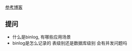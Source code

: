 [参考博客](https://www.cnblogs.com/martinzhang/p/3454358.html)
## 提问
- 什么是binlog, 有哪些应用场景
- binlog是怎么记录的 表级别还是数据库级别 会有并发问题吗

